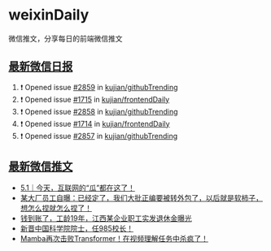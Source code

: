 # weixinDaily
微信推文，分享每日的前端微信推文

## [最新微信日报](https://github.com/kujian/weixinDaily/issues)

<!--START_SECTION:activity-->
1. ❗ Opened issue [#2859](https://github.com/kujian/githubTrending/issues/2859) in [kujian/githubTrending](https://github.com/kujian/githubTrending)
2. ❗ Opened issue [#1715](https://github.com/kujian/frontendDaily/issues/1715) in [kujian/frontendDaily](https://github.com/kujian/frontendDaily)
3. ❗ Opened issue [#2858](https://github.com/kujian/githubTrending/issues/2858) in [kujian/githubTrending](https://github.com/kujian/githubTrending)
4. ❗ Opened issue [#1714](https://github.com/kujian/frontendDaily/issues/1714) in [kujian/frontendDaily](https://github.com/kujian/frontendDaily)
5. ❗ Opened issue [#2857](https://github.com/kujian/githubTrending/issues/2857) in [kujian/githubTrending](https://github.com/kujian/githubTrending)
<!--END_SECTION:activity-->


## [最新微信推文](https://weixin.qdkfweb.cn/)

<!-- BLOG-POST-LIST:START -->
- [5.1｜今天，互联网的“瓜”都在这了！](https://weixin.qdkfweb.cn/44135.html)
- [某大厂员工自曝：已经定了，我们大批正编要被转外包了，以后就是软柿子，想怎么捏就怎么捏了！](https://weixin.qdkfweb.cn/44127.html)
- [钱到账了，工龄19年，江西某企业职工实发退休金曝光](https://weixin.qdkfweb.cn/44128.html)
- [新晋中国科学院院士，任985校长！](https://weixin.qdkfweb.cn/44143.html)
- [Mamba再次击败Transformer！在视频理解任务中杀疯了！](https://weixin.qdkfweb.cn/44144.html)
<!-- BLOG-POST-LIST:END -->